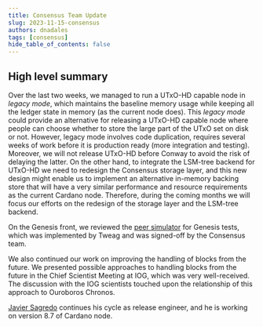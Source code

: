 ```yaml
---
title: Consensus Team Update
slug: 2023-11-15-consensus
authors: dnadales
tags: [consensus]
hide_table_of_contents: false
---
```


## High level summary

Over the last two weeks, we managed to run a UTxO-HD capable node in _legacy mode_, which maintains the baseline memory usage while keeping all the ledger state in memory (as the current node does).
This _legacy mode_ could provide an alternative for releasing a UTxO-HD capable node where people can choose whether to store the large part of the UTxO set on disk or not.
However, legacy mode involves code duplication, requires several weeks of work before it is production ready (more integration and testing). Moreover, we will not release UTxO-HD before Conway to avoid the risk of delaying the latter.
On the other hand, to integrate the LSM-tree backend for UTxO-HD we need to redesign the Consensus storage layer, and this new design might enable us to implement an alternative in-memory backing store that will have a very similar performance and resource requirements as the current Cardano node.
Therefore, during the coming months we will focus our efforts on the redesign of the storage layer and the LSM-tree backend.

On the Genesis front, we reviewed the [peer simulator](https://github.com/input-output-hk/ouroboros-consensus/pull/434) for Genesis tests, which was implemented by Tweag and was signed-off by the Consensus team.

We also continued our work on improving the handling of blocks from the future. We presented possible approaches to handling blocks from the future in the Chief Scientist Meeting at IOG, which was very well-received. The discussion with the IOG scientists touched upon the relationship of this approach to Ouroboros Chronos.

[Javier Sagredo](https://github.com/jasagredo) continues his cycle as release engineer, and he is working on version 8.7 of Cardano node.
